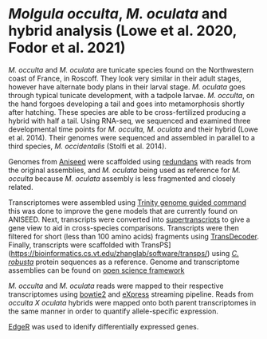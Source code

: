 # _Molgula occulta_, _M. oculata_ and hybrid analysis (Lowe et al. 2020, Fodor et al. 2021)
_M. occulta_ and _M. oculata_ are tunicate species found on the Northwestern coast of France, in Roscoff. They look very similar in their adult stages, however have alternate body plans in their larval stage. _M. oculata_ goes through typical tunicate development, with a tadpole larvae. _M. occulta_, on the hand forgoes developing a tail and goes into metamorphosis shortly after hatching. These species are able to be cross-fertilized producing a hybrid with half a tail. Using RNA-seq, we sequenced and examined three developmental time points for _M. occulta, M. oculata_ and their hybrid (Lowe et al. 2014). Their genomes were sequenced and assembled in parallel to a third species, _M. occidentalis_ (Stolfi et al. 2014).

Genomes from [Aniseed](https://aniseed.cnrs.fr) were scaffolded using [redundans](https://github.com/lpryszcz/redundans) with reads from the original assemblies, and _M. oculata_ being used as reference for _M. occulta_ because _M. oculata_ assembly is less fragmented and closely related. 

Transcriptomes were assembled using [Trinity genome guided command](https://github.com/trinityrnaseq/RagonInst_Sept2017_Workshop/wiki/genome_guided_trinity) this was done to improve the gene models that are currently found on ANISEED. Next, transcripts were converted into [supertranscripts](https://github.com/trinityrnaseq/trinityrnaseq/wiki/SuperTranscripts) to give a gene view to aid in cross-species comparisons. Transcripts were then filtered for short (less than 100 amino acids) fragments using [TransDecoder](https://github.com/TransDecoder/TransDecoder). Finally, transcripts were scaffolded with TransPS](https://bioinformatics.cs.vt.edu/zhanglab/software/transps/) using [*C. robusta*](https://www.aniseed.cnrs.fr/aniseed/download/download_data) protein sequences as a reference. 
Genome and transcriptome assemblies can be found on [open science framework](https://osf.io/mj3r7/)

_M. occulta_ and _M. oculata_ reads were mapped to their respective transcriptomes using [bowtie2](https://github.com/BenLangmead/bowtie2) and [eXpress](https://pachterlab.github.io/eXpress/overview.html) streaming pipeline. Reads from _occulta X oculata_ hybrids were mapped onto both parent transcriptomes in the same manner in order to quantify allele-specific expression. 

[EdgeR](https://www.bioconductor.org/packages/devel/bioc/vignettes/edgeR/inst/doc/edgeRUsersGuide.pdf) was used to idenify differentially expressed genes. 
